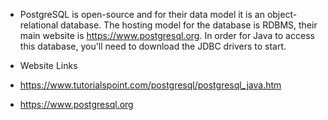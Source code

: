 * PostgreSQL is open-source and for their data model it is an object-relational database. The hosting model for the database is RDBMS, their main website is https://www.postgresql.org. In order for Java to access this database, you'll need to download the JDBC drivers to start.


* Website Links 
* https://www.tutorialspoint.com/postgresql/postgresql_java.htm
* https://www.postgresql.org